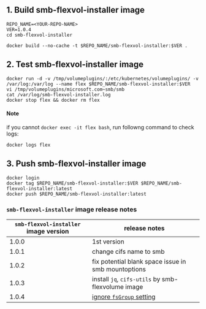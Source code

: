 ## 1. Build smb-flexvol-installer image

```
REPO_NAME=<YOUR-REPO-NAME>
VER=1.0.4
cd smb-flexvol-installer

docker build --no-cache -t $REPO_NAME/smb-flexvol-installer:$VER .
```
## 2. Test smb-flexvol-installer image
```
docker run -d -v /tmp/volumeplugins/:/etc/kubernetes/volumeplugins/ -v /var/log:/var/log --name flex $REPO_NAME/smb-flexvol-installer:$VER
vi /tmp/volumeplugins/microsoft.com~smb/smb
cat /var/log/smb-flexvol-installer.log
docker stop flex && docker rm flex
```

#### Note
if you cannot `docker exec -it flex bash`, run followng command to check logs:
```
docker logs flex
```

## 3. Push smb-flexvol-installer image
```
docker login
docker tag $REPO_NAME/smb-flexvol-installer:$VER $REPO_NAME/smb-flexvol-installer:latest
docker push $REPO_NAME/smb-flexvol-installer:latest
```

### `smb-flexvol-installer` image release notes
| `smb-flexvol-installer` image version | release notes |
| ---- | ---- |
| 1.0.0 | 1st version  |
| 1.0.1 | change cifs name to smb |
| 1.0.2 | fix potential blank space issue in smb mountoptions |
| 1.0.3 | install `jq`, `cifs-utils` by smb-flexvolume image |
| 1.0.4 | [ignore `fsGroup` setting](https://github.com/Azure/kubernetes-volume-drivers/pull/84) |
